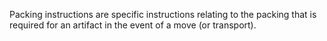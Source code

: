 Packing instructions are specific instructions relating to the packing that is required for an artifact in the event of a move (or transport).

<!-- end of short definition -->

